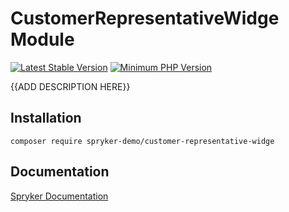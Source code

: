 # CustomerRepresentativeWidge Module
[![Latest Stable Version](https://poser.pugx.org/spryker-demo/customer-representative-widge/v/stable.svg)](https://packagist.org/packages/spryker-demo/customer-representative-widge)
[![Minimum PHP Version](https://img.shields.io/badge/php-%3E%3D%207.4-8892BF.svg)](https://php.net/)

{{ADD DESCRIPTION HERE}}

## Installation

```
composer require spryker-demo/customer-representative-widge
```

## Documentation

[Spryker Documentation](https://academy.spryker.com/developing_with_spryker/module_guide/modules.html)
